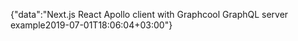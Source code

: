 {"data":"Next.js React Apollo client with Graphcool GraphQL server example2019-07-01T18:06:04+03:00"}
